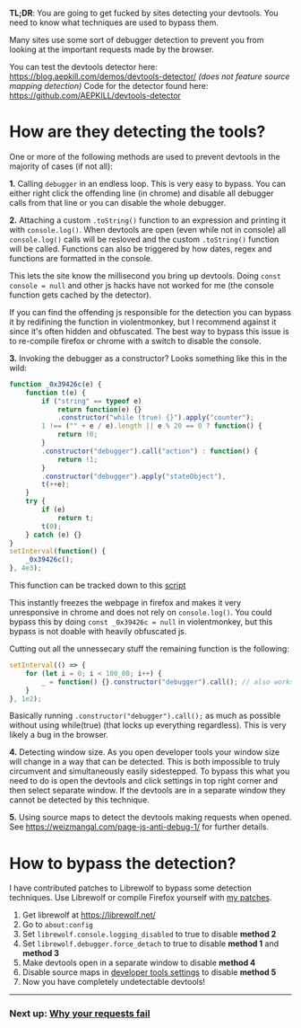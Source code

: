 **TL;DR**: You are going to get fucked by sites detecting your devtools. You need to know what techniques are used to bypass them.

Many sites use some sort of debugger detection to prevent you from looking at the important requests made by the browser.

You can test the devtools detector here: https://blog.aepkill.com/demos/devtools-detector/ *(does not feature source mapping detection)*
Code for the detector found here: https://github.com/AEPKILL/devtools-detector

# How are they detecting the tools?

One or more of the following methods are used to prevent devtools in the majority of cases (if not all):

**1.**
Calling `debugger` in an endless loop.
This is very easy to bypass. You can either right click the offending line (in chrome) and disable all debugger calls from that line or you can disable the whole debugger.

**2.**
Attaching a custom `.toString()` function to an expression and printing it with `console.log()`.
When devtools are open (even while not in console) all `console.log()` calls will be resloved and the custom `.toString()` function will be called. Functions can also be triggered by how dates, regex and functions are formatted in the console.

This lets the site know the millisecond you bring up devtools. Doing `const console = null` and other js hacks have not worked for me (the console function gets cached by the detector). 

If you can find the offending js responsible for the detection you can bypass it by redifining the function in violentmonkey, but I recommend against it since it's often hidden and obfuscated. The best way to bypass this issue is to re-compile firefox or chrome with a switch to disable the console.

**3.**
Invoking the debugger as a constructor? Looks something like this in the wild:
```js
function _0x39426c(e) {
    function t(e) {
        if ("string" == typeof e)
            return function(e) {}
            .constructor("while (true) {}").apply("counter");
        1 !== ("" + e / e).length || e % 20 == 0 ? function() {
            return !0;
        }
        .constructor("debugger").call("action") : function() {
            return !1;
        }
        .constructor("debugger").apply("stateObject"),
        t(++e);
    }
    try {
        if (e)
            return t;
        t(0);
    } catch (e) {}
}
setInterval(function() {
    _0x39426c();
}, 4e3);
```
This function can be tracked down to this [script](https://github.com/javascript-obfuscator/javascript-obfuscator/blob/6de7c41c3f10f10c618da7cd96596e5c9362a25f/src/custom-code-helpers/debug-protection/templates/debug-protection-function/DebuggerTemplate.ts)

This instantly freezes the webpage in firefox and makes it very unresponsive in chrome and does not rely on `console.log()`. You could bypass this by doing `const _0x39426c = null` in violentmonkey, but this bypass is not doable with heavily obfuscated js.

Cutting out all the unnessecary stuff the remaining function is the following:
```js
setInterval(() => {
    for (let i = 0; i < 100_00; i++) {
        _ = function() {}.constructor("debugger").call(); // also works with apply
    }
}, 1e2);
```
Basically running `.constructor("debugger").call();` as much as possible without using while(true) (that locks up everything regardless).
This is very likely a bug in the browser.

**4.**
Detecting window size. As you open developer tools your window size will change in a way that can be detected.
This is both impossible to truly circumvent and simultaneously easily sidestepped.
To bypass this what you need to do is open the devtools and click settings in top right corner and then select separate window.
If the devtools are in a separate window they cannot be detected by this technique.

**5.**
Using source maps to detect the devtools making requests when opened. See https://weizmangal.com/page-js-anti-debug-1/ for further details.

# How to bypass the detection?

I have contributed patches to Librewolf to bypass some detection techniques. 
Use Librewolf or compile Firefox yourself with [my patches](https://github.com/Blatzar/scraping-tutorial/blob/master/patch_firefox_old.md).

1. Get librewolf at https://librewolf.net/
2. Go to `about:config`
3. Set `librewolf.console.logging_disabled` to true to disable **method 2**
4. Set `librewolf.debugger.force_detach` to true to disable **method 1** and **method 3**
5. Make devtools open in a separate window to disable **method 4**
6. Disable source maps in [developer tools settings](https://github.com/Blatzar/scraping-tutorial/assets/46196380/f0ff2f24-6b8d-419c-86ac-9f47d98db749) to disable **method 5**
7. Now you have completely undetectable devtools!

---

### Next up: [Why your requests fail](https://github.com/Blatzar/scraping-tutorial/blob/master/disguising_your_scraper.md)

